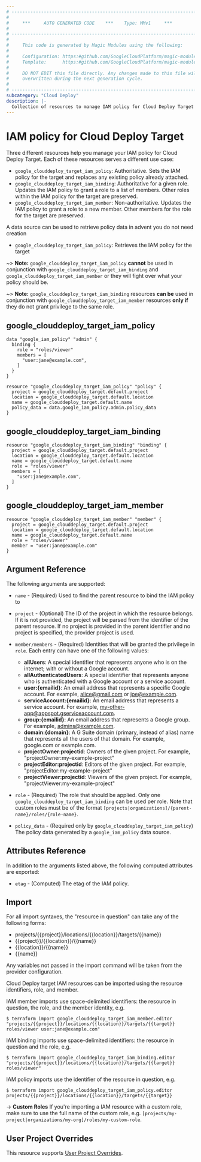 ```yaml
---
# ----------------------------------------------------------------------------
#
#     ***     AUTO GENERATED CODE    ***    Type: MMv1     ***
#
# ----------------------------------------------------------------------------
#
#     This code is generated by Magic Modules using the following:
#
#     Configuration: https:#github.com/GoogleCloudPlatform/magic-modules/tree/main/mmv1/products/clouddeploy/Target.yaml
#     Template:      https:#github.com/GoogleCloudPlatform/magic-modules/tree/main/mmv1/templates/terraform/resource_iam.html.markdown.tmpl
#
#     DO NOT EDIT this file directly. Any changes made to this file will be
#     overwritten during the next generation cycle.
#
# ----------------------------------------------------------------------------
subcategory: "Cloud Deploy"
description: |-
  Collection of resources to manage IAM policy for Cloud Deploy Target
---
```


# IAM policy for Cloud Deploy Target
Three different resources help you manage your IAM policy for Cloud Deploy Target. Each of these resources serves a different use case:

* `google_clouddeploy_target_iam_policy`: Authoritative. Sets the IAM policy for the target and replaces any existing policy already attached.
* `google_clouddeploy_target_iam_binding`: Authoritative for a given role. Updates the IAM policy to grant a role to a list of members. Other roles within the IAM policy for the target are preserved.
* `google_clouddeploy_target_iam_member`: Non-authoritative. Updates the IAM policy to grant a role to a new member. Other members for the role for the target are preserved.

A data source can be used to retrieve policy data in advent you do not need creation

* `google_clouddeploy_target_iam_policy`: Retrieves the IAM policy for the target

~> **Note:** `google_clouddeploy_target_iam_policy` **cannot** be used in conjunction with `google_clouddeploy_target_iam_binding` and `google_clouddeploy_target_iam_member` or they will fight over what your policy should be.

~> **Note:** `google_clouddeploy_target_iam_binding` resources **can be** used in conjunction with `google_clouddeploy_target_iam_member` resources **only if** they do not grant privilege to the same role.



## google_clouddeploy_target_iam_policy

```hcl
data "google_iam_policy" "admin" {
  binding {
    role = "roles/viewer"
    members = [
      "user:jane@example.com",
    ]
  }
}

resource "google_clouddeploy_target_iam_policy" "policy" {
  project = google_clouddeploy_target.default.project
  location = google_clouddeploy_target.default.location
  name = google_clouddeploy_target.default.name
  policy_data = data.google_iam_policy.admin.policy_data
}
```

## google_clouddeploy_target_iam_binding

```hcl
resource "google_clouddeploy_target_iam_binding" "binding" {
  project = google_clouddeploy_target.default.project
  location = google_clouddeploy_target.default.location
  name = google_clouddeploy_target.default.name
  role = "roles/viewer"
  members = [
    "user:jane@example.com",
  ]
}
```

## google_clouddeploy_target_iam_member

```hcl
resource "google_clouddeploy_target_iam_member" "member" {
  project = google_clouddeploy_target.default.project
  location = google_clouddeploy_target.default.location
  name = google_clouddeploy_target.default.name
  role = "roles/viewer"
  member = "user:jane@example.com"
}
```


## Argument Reference

The following arguments are supported:

* `name` - (Required) Used to find the parent resource to bind the IAM policy to

* `project` - (Optional) The ID of the project in which the resource belongs.
    If it is not provided, the project will be parsed from the identifier of the parent resource. If no project is provided in the parent identifier and no project is specified, the provider project is used.

* `member/members` - (Required) Identities that will be granted the privilege in `role`.
  Each entry can have one of the following values:
  * **allUsers**: A special identifier that represents anyone who is on the internet; with or without a Google account.
  * **allAuthenticatedUsers**: A special identifier that represents anyone who is authenticated with a Google account or a service account.
  * **user:{emailid}**: An email address that represents a specific Google account. For example, alice@gmail.com or joe@example.com.
  * **serviceAccount:{emailid}**: An email address that represents a service account. For example, my-other-app@appspot.gserviceaccount.com.
  * **group:{emailid}**: An email address that represents a Google group. For example, admins@example.com.
  * **domain:{domain}**: A G Suite domain (primary, instead of alias) name that represents all the users of that domain. For example, google.com or example.com.
  * **projectOwner:projectid**: Owners of the given project. For example, "projectOwner:my-example-project"
  * **projectEditor:projectid**: Editors of the given project. For example, "projectEditor:my-example-project"
  * **projectViewer:projectid**: Viewers of the given project. For example, "projectViewer:my-example-project"

* `role` - (Required) The role that should be applied. Only one
    `google_clouddeploy_target_iam_binding` can be used per role. Note that custom roles must be of the format
    `[projects|organizations]/{parent-name}/roles/{role-name}`.

* `policy_data` - (Required only by `google_clouddeploy_target_iam_policy`) The policy data generated by
  a `google_iam_policy` data source.

## Attributes Reference

In addition to the arguments listed above, the following computed attributes are
exported:

* `etag` - (Computed) The etag of the IAM policy.

## Import

For all import syntaxes, the "resource in question" can take any of the following forms:

* projects/{{project}}/locations/{{location}}/targets/{{name}}
* {{project}}/{{location}}/{{name}}
* {{location}}/{{name}}
* {{name}}

Any variables not passed in the import command will be taken from the provider configuration.

Cloud Deploy target IAM resources can be imported using the resource identifiers, role, and member.

IAM member imports use space-delimited identifiers: the resource in question, the role, and the member identity, e.g.
```
$ terraform import google_clouddeploy_target_iam_member.editor "projects/{{project}}/locations/{{location}}/targets/{{target}} roles/viewer user:jane@example.com"
```

IAM binding imports use space-delimited identifiers: the resource in question and the role, e.g.
```
$ terraform import google_clouddeploy_target_iam_binding.editor "projects/{{project}}/locations/{{location}}/targets/{{target}} roles/viewer"
```

IAM policy imports use the identifier of the resource in question, e.g.
```
$ terraform import google_clouddeploy_target_iam_policy.editor projects/{{project}}/locations/{{location}}/targets/{{target}}
```

-> **Custom Roles** If you're importing a IAM resource with a custom role, make sure to use the
 full name of the custom role, e.g. `[projects/my-project|organizations/my-org]/roles/my-custom-role`.

## User Project Overrides

This resource supports [User Project Overrides](https://registry.terraform.io/providers/hashicorp/google/latest/docs/guides/provider_reference#user_project_override).
